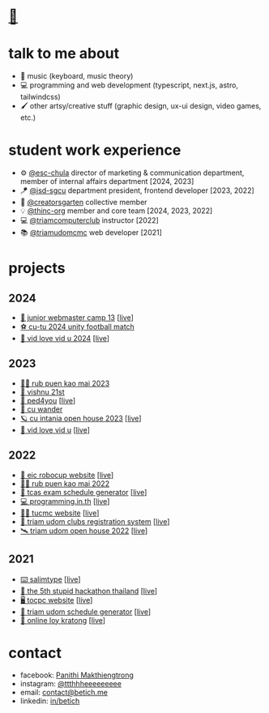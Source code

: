 <!-- [<img src="/src/profile.svg" alt="profile" />](https://github.com/betich/betich/blob/main/src/profile.svg) -->

<!-- <img width="20%" align="left" src="/src/betich.png" alt="profile"> -->

<h1><a href="https://betich.me" target="_blank" title="hi, i'm thee">👋</a></h1>

# talk to me about
- 🎹 music (keyboard, music theory)
- 💻 programming and web development (typescript, next.js, astro, tailwindcss)
- 🖌️ other artsy/creative stuff (graphic design, ux-ui design, video games, etc.)

# student work experience
- ⚙️ [@esc-chula](https://github.com/esc-chula) director of marketing & communication department, member of internal affairs department [2024, 2023]
- 🪁 [@isd-sgcu](https://github.com/isd-sgcu) department president, frontend developer [2023, 2022] 
- 🦄 [@creatorsgarten](https://github.com/creatorsgarten) collective member
- 💡 [@thinc-org](https://github.com/thinc-org) member and core team [2024, 2023, 2022]
- 💻 [@triamcomputerclub](https://github.com/triamcomputerclub) instructor [2022]
- 📚 [@triamudomcmc](https://github.com/triamudomcmc) web developer [2021]

# projects

## 2024
- [💖 junior webmaster camp 13](https://github.com/webmastercamp) \[[live](https://13.jwc.in.th)\]
- [⚽️ cu-tu 2024 unity football match](https://github.com/isd-sgcu/cutu-2024)
- [🌷 vid love vid u 2024](https://github.com/vidlovevidu-chula/vlvu2024-website) \[[live](https://vidlovevidu.com)\]

## 2023
- [👩‍🎓 rub puen kao mai 2023](https://github.com/isd-sgcu/rpkm66-frontend)
- [🔮 vishnu 21st](https://github.com/esc-chula/vishnu21-frontend)
- [🦆 ped4you](https://github.com/PED4you/ped4you-website) \[[live](https://ped4you.com)\]
- [👞 cu wander](https://www.instagram.com/cu_wander/)
- [🪐 cu intania open house 2023](https://github.com/thinc-org/intania-oph) \[[live](https://intania-oph.vercel.app/)\]
- [🌷 vid love vid u](https://github.com/vidlovevidu-chula/vlvu2023-website) \[[live](https://vidlovevidu.com)\]

## 2022
- [🤖 eic robocup website](https://github.com/robocup-eic/eic-website) \[[live](https://eicrobocup.com)\]
- [👨‍🎓 rub puen kao mai 2022](https://github.com/isd-sgcu/rnkm65-frontend)
- [📕 tcas exam schedule generator](https://github.com/betich/tcas3-schedule-generator) \[[live](https://tcas.betich.me)\]
- [💻 programming.in.th](https://github.com/programming-in-th/programming.in.th) \[[live](https://programming.in.th)\]
- [👩‍💻 tucmc website](https://github.com/triamudomcmc/tucmc-site) \[[live](https://clubs.triamudom.ac.th/)\]
- [📝 triam udom clubs registration system](https://github.com/triamudomcmc/clubreg) \[[live](https://register.clubs.triamudom.ac.th/)\]
- [🛰️ triam udom open house 2022](https://github.com/triamudomcmc/openhouse2022) \[[live](https://openhouse-2022.vercel.app/)\]

## 2021
- [⌨️ salimtype](https://github.com/betich/salimtype) \[[live](https://salim-type.web.app)\]
- [👾 the 5th stupid hackathon thailand](https://github.com/StupidHackTH/Stupid-Hackathon-5-Webpage) \[[live](https://stupid.hackathon.in.th/5)\]
- [🖥️ tocpc website](https://github.com/TOCPC/tocpc-site) \[[live](https://tocpc.codes)\]
- [📅 triam udom schedule generator](https://github.com/triamudomcmc/schedule-generator) \[[live](https://schedule.tucm.cc)\]
- [🌿 online loy kratong](https://github.com/triamudomcmc/loy-kratong) \[[live](https://loy-kratong.vercel.app/)\]

# contact

- facebook: [Panithi Makthiengtrong](https://fb.me/panithi.makthiengtrong)
- instagram: [@ttthhheeeeeeeee](https://instagram.com/ttthhheeeeeeeee/)
- email: [contact@betich.me](mailto:contact@betich.me)
- linkedin: [in/betich](https://linkedin.com/in/betich)
